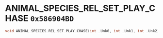 # ANIMAL_SPECIES_REL_SET_PLAY_CHASE `0x586904BD`

```cpp
void ANIMAL_SPECIES_REL_SET_PLAY_CHASE(int _Unk0, int _Unk1, int _Unk2);
```